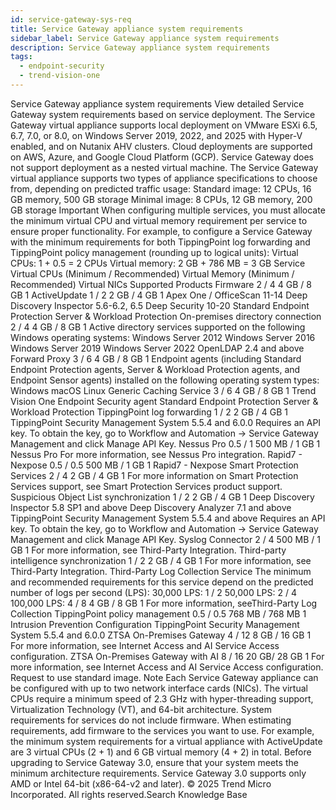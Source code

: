 ```yaml
---
id: service-gateway-sys-req
title: Service Gateway appliance system requirements
sidebar_label: Service Gateway appliance system requirements
description: Service Gateway appliance system requirements
tags:
  - endpoint-security
  - trend-vision-one
---
```


 Service Gateway appliance system requirements View detailed Service Gateway system requirements based on service deployment. The Service Gateway virtual appliance supports local deployment on VMware ESXi 6.5, 6.7, 7.0, or 8.0, on Windows Server 2019, 2022, and 2025 with Hyper-V enabled, and on Nutanix AHV clusters. Cloud deployments are supported on AWS, Azure, and Google Cloud Platform (GCP). Service Gateway does not support deployment as a nested virtual machine. The Service Gateway virtual appliance supports two types of appliance specifications to choose from, depending on predicted traffic usage: Standard image: 12 CPUs, 16 GB memory, 500 GB storage Minimal image: 8 CPUs, 12 GB memory, 200 GB storage Important When configuring multiple services, you must allocate the minimum virtual CPU and virtual memory requirement per service to ensure proper functionality. For example, to configure a Service Gateway with the minimum requirements for both TippingPoint log forwarding and TippingPoint policy management (rounding up to logical units): Virtual CPUs: 1 + 0.5 = 2 CPUs Virtual memory: 2 GB + 786 MB = 3 GB Service Virtual CPUs (Minimum / Recommended) Virtual Memory (Minimum / Recommended) Virtual NICs Supported Products Firmware 2 / 4 4 GB / 8 GB 1 ActiveUpdate 1 / 2 2 GB / 4 GB 1 Apex One / OfficeScan 11-14 Deep Discovery Inspector 5.6-6.2, 6.5 Deep Security 10-20 Standard Endpoint Protection Server & Workload Protection On-premises directory connection 2 / 4 4 GB / 8 GB 1 Active directory services supported on the following Windows operating systems: Windows Server 2012 Windows Server 2016 Windows Server 2019 Windows Server 2022 OpenLDAP 2.4 and above Forward Proxy 3 / 6 4 GB / 8 GB 1 Endpoint agents (including Standard Endpoint Protection agents, Server & Workload Protection agents, and Endpoint Sensor agents) installed on the following operating system types: Windows macOS Linux Generic Caching Service 3 / 6 4 GB / 8 GB 1 Trend Vision One Endpoint Security agent Standard Endpoint Protection Server & Workload Protection TippingPoint log forwarding 1 / 2 2 GB / 4 GB 1 TippingPoint Security Management System 5.5.4 and 6.0.0 Requires an API key. To obtain the key, go to Workflow and Automation → Service Gateway Management and click Manage API Key. Nessus Pro 0.5 / 1 500 MB / 1 GB 1 Nessus Pro For more information, see Nessus Pro integration. Rapid7 - Nexpose 0.5 / 0.5 500 MB / 1 GB 1 Rapid7 - Nexpose Smart Protection Services 2 / 4 2 GB / 4 GB 1 For more information on Smart Protection Services support, see Smart Protection Services product support. Suspicious Object List synchronization 1 / 2 2 GB / 4 GB 1 Deep Discovery Inspector 5.8 SP1 and above Deep Discovery Analyzer 7.1 and above TippingPoint Security Management System 5.5.4 and above Requires an API key. To obtain the key, go to Workflow and Automation → Service Gateway Management and click Manage API Key. Syslog Connector 2 / 4 500 MB / 1 GB 1 For more information, see Third-Party Integration. Third-party intelligence synchronization 1 / 2 2 GB / 4 GB 1 For more information, see Third-Party Integration. Third-Party Log Collection Service The minimum and recommended requirements for this service depend on the predicted number of logs per second (LPS): 30,000 LPS: 1 / 2 50,000 LPS: 2 / 4 100,000 LPS: 4 / 8 4 GB / 8 GB 1 For more information, seeThird-Party Log Collection TippingPoint policy management 0.5 / 0.5 768 MB / 768 MB 1 Intrusion Prevention Configuration TippingPoint Security Management System 5.5.4 and 6.0.0 ZTSA On-Premises Gateway 4 / 12 8 GB / 16 GB 1 For more information, see Internet Access and AI Service Access configuration. ZTSA On-Premises Gateway with AI 8 / 16 20 GB/ 28 GB 1 For more information, see Internet Access and AI Service Access configuration. Request to use standard image. Note Each Service Gateway appliance can be configured with up to two network interface cards (NICs). The virtual CPUs require a minimum speed of 2.3 GHz with hyper-threading support, Virtualization Technology (VT), and 64-bit architecture. System requirements for services do not include firmware. When estimating requirements, add firmware to the services you want to use. For example, the minimum system requirements for a virtual appliance with ActiveUpdate are 3 virtual CPUs (2 + 1) and 6 GB virtual memory (4 + 2) in total. Before upgrading to Service Gateway 3.0, ensure that your system meets the minimum architecture requirements. Service Gateway 3.0 supports only AMD or Intel 64-bit (x86-64-v2 and later). © 2025 Trend Micro Incorporated. All rights reserved.Search Knowledge Base